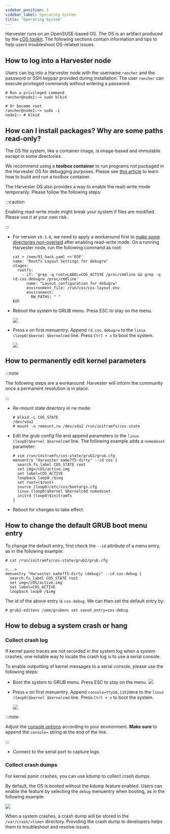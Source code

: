 ```yaml
---
sidebar_position: 3
sidebar_label: Operating System
title: "Operating System"
---
```


<head>
  <link rel="canonical" href="https://docs.harvesterhci.io/v1.1/troubleshooting/os"/>
</head>

Harvester runs on an OpenSUSE-based OS. The OS is an artifact produced by the [cOS toolkit](https://github.com/rancher-sandbox/cOS-toolkit). The following sections contain information and tips to help users troubleshoot OS-related issues.

## How to log into a Harvester node

Users can log into a Harvester node with the username `rancher` and the password or SSH keypair provided during installation.
The user `rancher` can execute privileged commands without entering a password:

```
# Run a privileged command
rancher@node1:~> sudo blkid

# Or become root
rancher@node1:~> sudo -i
node1:~ # blkid
```
## How can I install packages? Why are some paths read-only?

The OS file system, like a container image, is image-based and immutable except in some directories.

We recommend using a **toolbox container** to run programs not packaged in the Harvester OS for debugging purposes. Please see [this article](https://harvesterhci.io/kb/package_your_own_toolbox_image/) to learn how to build and run a toolbox container.

The Harvester OS also provides a way to enable the read-write mode temporarily. Please follow the following steps:

:::caution

Enabling read-write mode might break your system if files are modified. Please use it at your own risk.

:::

- For version `v0.3.0`, we need to apply a workaround first to [make some directories non-overlaid](https://github.com/harvester/harvester/issues/1388) after enabling read-write mode. On a running Harvester node, run the following command as root:

    ```
    cat > /oem/91_hack.yaml <<'EOF'
    name: "Rootfs Layout Settings for debugrw"
    stages:
      rootfs:
        - if: 'grep -q root=LABEL=COS_ACTIVE /proc/cmdline && grep -q rd.cos.debugrw /proc/cmdline'
          name: "Layout configuration for debugrw"
          environment_file: /run/cos/cos-layout.env
          environment:
            RW_PATHS: " "
    EOF
    ```

- Reboot the system to GRUB menu. Press ESC to stay on the menu.

    ![](/img/v1.1/troubleshooting/os-stop-on-first-menuentry.png)

- Press `e` on first menuentry. Append `rd.cos.debugrw` to the `linux (loop0)$kernel $kernelcmd` line. Press `Ctrl + x` to boot the system.

    ![](/img/v1.1/troubleshooting/os-edit-first-menuentry-add-debugrw.png)

## How to permanently edit kernel parameters

:::note

The following steps are a workaround. Harvester will inform the community once a permanent resolution is in place.

:::

- Re-mount state directory in rw mode:
    ```
    # blkid -L COS_STATE
    /dev/vda2
    # mount -o remount,rw /dev/vda2 /run/initramfs/cos-state
    ```
- Edit the grub config file and append parameters to the `linux (loop0)$kernel $kernelcmd` line. The following example adds a `nomodeset` parameter:
    ```
    # vim /run/initramfs/cos-state/grub2/grub.cfg
    menuentry "Harvester ea6e7f5-dirty" --id cos {
      search.fs_label COS_STATE root
      set img=/cOS/active.img
      set label=COS_ACTIVE
      loopback loop0 /$img
      set root=($root)
      source (loop0)/etc/cos/bootargs.cfg
      linux (loop0)$kernel $kernelcmd nomodeset
      initrd (loop0)$initramfs
    }
    ```
- Reboot for changes to take effect.
## How to change the default GRUB boot menu entry

To change the default entry, first check the `--id` attribute of a menu entry, as in the following example:

```
# cat /run/initramfs/cos-state/grub2/grub.cfg

<...>
menuentry "Harvester ea6e7f5-dirty (debug)" --id cos-debug {
  search.fs_label COS_STATE root
  set img=/cOS/active.img
  set label=COS_ACTIVE
  loopback loop0 /$img
```

The id of the above entry is `cos-debug`. We can then set the default entry by:

```
# grub2-editenv /oem/grubenv set saved_entry=cos-debug
```
## How to debug a system crash or hang

### Collect crash log

If kernel panic traces are not recorded in the system log when a system crashes, one reliable way to locate the crash log is to use a serial console.

To enable outputting of kernel messages to a serial console, please use the following steps:

- Boot the system to GRUB menu. Press ESC to stay on the menu.
    ![](/img/v1.1/troubleshooting/os-stop-on-first-menuentry.png)
- Press `e` on first menuentry. Append `console=ttyS0,115200n8` to the `linux (loop0)$kernel $kernelcmd` line. Press `Ctrl + x` to boot the system.

    ![](/img/v1.1/troubleshooting/os-edit-first-menuentry-add-console.png)

:::note

Adjust the [console options](https://www.kernel.org/doc/html/latest/admin-guide/serial-console.html) according to your environment. **Make sure** to append the `console=` string at the end of the line.

:::

- Connect to the serial port to capture logs.
### Collect crash dumps
For kernel panic crashes, you can use kdump to collect crash dumps.

By default, the OS is booted without the kdump feature enabled. Users can enable the feature by selecting the `debug` menuentry when booting, as in the following example:

![](/img/v1.1/troubleshooting/os-enable-kdump.png)

When a system crashes, a crash dump will be stored in the `/var/crash/<time>` directory. Providing the crash dump to developers helps them to troubleshoot and resolve issues.
